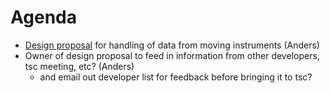 Agenda
======

* [Design proposal](https://github.com/mantidproject/documents/blob/master/Design/HandlingMovingInstruments.md) for handling of data from moving instruments (Anders) 
* Owner of design proposal to feed in information from other developers, tsc meeting, etc? (Anders)
  * and email out developer list for feedback before bringing it to tsc?
